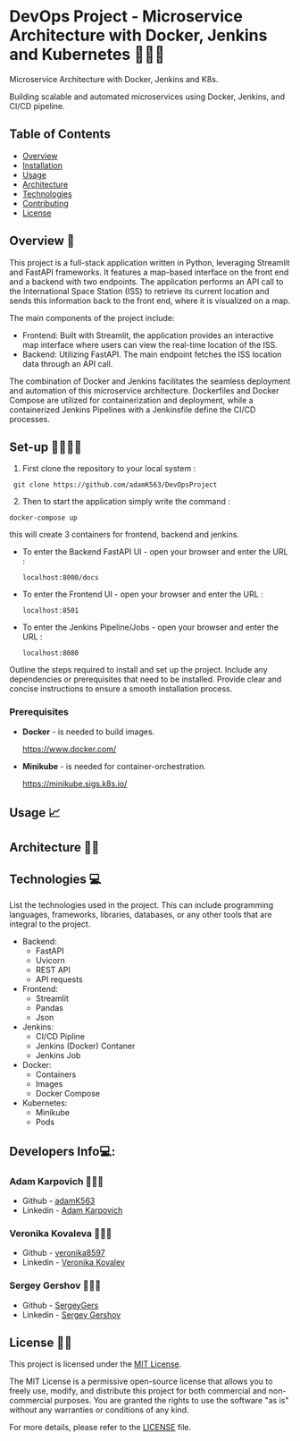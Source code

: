 # DevOps Project - Microservice Architecture with Docker, Jenkins and Kubernetes 👩🏽‍💻 

Microservice Architecture with Docker, Jenkins and K8s.

Building scalable and automated microservices using Docker, Jenkins, and CI/CD pipeline.

## Table of Contents

- [Overview](#overview)
- [Installation](#installation)
- [Usage](#usage)
- [Architecture](#architecture)
- [Technologies](#technologies)
- [Contributing](#contributing)
- [License](#license)

## Overview 👀

This project is a full-stack application written in Python, leveraging Streamlit and FastAPI frameworks. It features a map-based interface on the front end and a backend with two endpoints. The application performs an API call to the International Space Station (ISS) to retrieve its current location and sends this information back to the front end, where it is visualized on a map.

The main components of the project include:
- Frontend: Built with Streamlit, the application provides an interactive map interface where users can view the real-time location of the ISS.
- Backend: Utilizing FastAPI. The main endpoint fetches the ISS location data through an API call.

The combination of Docker and Jenkins facilitates the seamless deployment and automation of this microservice architecture. Dockerfiles and Docker Compose are utilized for containerization and deployment, while a containerized Jenkins Pipelines with a Jenkinsfile define the CI/CD processes.

##  Set-up 🫱🏼‍🫲🏽

1. First clone the repository to your local system :

``` git clone https://github.com/adamK563/DevOpsProject```

2. Then to start the application simply write the command : 

``` docker-compose up ```

this will create 3 containers for frontend, backend and jenkins.

- To enter the Backend FastAPI UI - open your browser and enter the URL : 

   ``` localhost:8000/docs ```

- To enter the Frontend UI - open your browser and enter the URL : 

   ``` localhost:8501 ```

- To enter the Jenkins Pipeline/Jobs - open your browser and enter the URL : 

    ``` localhost:8080 ```

Outline the steps required to install and set up the project. Include any dependencies or prerequisites that need to be installed. Provide clear and concise instructions to ensure a smooth installation process.

### Prerequisites

- <b>Docker</b> - is needed to build images.

    https://www.docker.com/

- <b>Minikube</b> - is needed for container-orchestration.

    https://minikube.sigs.k8s.io/


## Usage 📈


## Architecture 👷🏽


## Technologies 💻

List the technologies used in the project. This can include programming languages, frameworks, libraries, databases, or any other tools that are integral to the project.

- Backend:
  - FastAPI
  - Uvicorn
  - REST API
  - API requests  
- Frontend:
  - Streamlit
  - Pandas
  - Json 
- Jenkins:
  - CI/CD Pipline
  - Jenkins (Docker) Contaner 
  - Jenkins Job
- Docker:
  - Containers
  - Images
  - Docker Compose
- Kubernetes:
  - Minikube
  - Pods

## Developers Info💻:

### Adam Karpovich 👨🏼‍💻
- Github - [adamK563](https://github.com/adamK563)
- Linkedin - [Adam Karpovich](https://www.linkedin.com/in/adam-karpovich-26038a206/)
        
### Veronika Kovaleva 👩🏽‍💻
- Github - [veronika8597](https://github.com/veronika8597)
- Linkedin - [Veronika Kovalev](https://www.linkedin.com/in/veronika-kovalev-5a2a40178/)

### Sergey Gershov 🧑🏽‍💻
- Github - [SergeyGers](https://github.com/SergeyGers)
- Linkedin - [Sergey Gershov](https://www.linkedin.com/in/sergey-gershov-591370175/)

## License 👌🏽

This project is licensed under the [MIT License](LICENSE).

The MIT License is a permissive open-source license that allows you to freely use, modify, and distribute this project for both commercial and non-commercial purposes. You are granted the rights to use the software "as is" without any warranties or conditions of any kind.

For more details, please refer to the [LICENSE](LICENSE) file.


